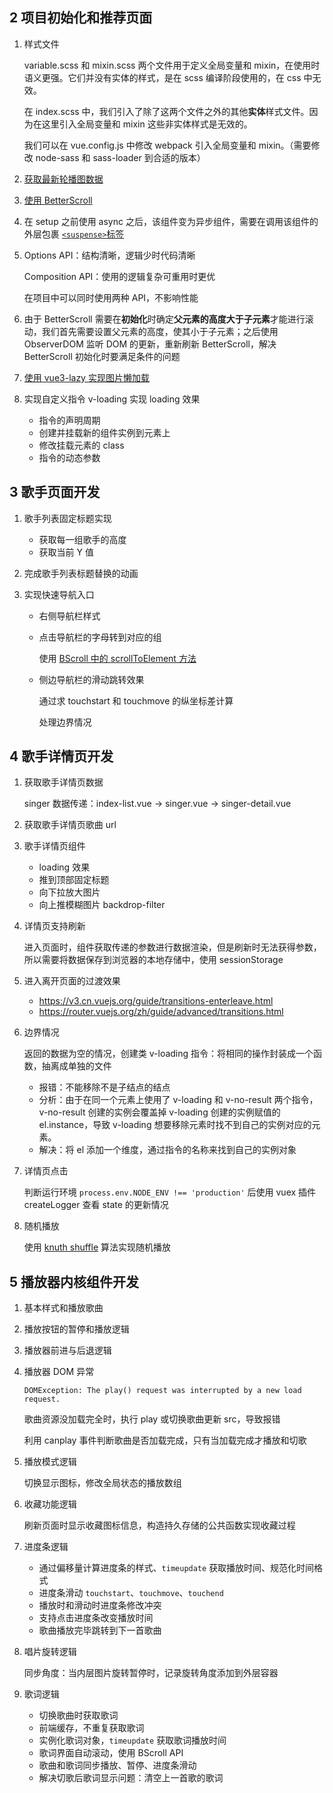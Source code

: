 ## 2 项目初始化和推荐页面

1. 样式文件

   variable.scss 和 mixin.scss 两个文件用于定义全局变量和 mixin，在使用时语义更强。它们并没有实体的样式，是在 scss 编译阶段使用的，在 css 中无效。

   在 index.scss 中，我们引入了除了这两个文件之外的其他**实体**样式文件。因为在这里引入全局变量和 mixin 这些非实体样式是无效的。

   我们可以在 vue.config.js 中修改 webpack 引入全局变量和 mixin。（需要修改 node-sass 和 sass-loader 到合适的版本）

2. [获取最新轮播图数据](https://github.com/ustbhuangyi/vue-music/issues/180)

3. [使用 BetterScroll](https://better-scroll.github.io/docs/zh-CN/guide/)

4. 在 setup 之前使用 async 之后，该组件变为异步组件，需要在调用该组件的外层包裹 [`<suspense>`标签](https://v3.cn.vuejs.org/guide/migration/suspense.html) 

5. Options API：结构清晰，逻辑少时代码清晰

   Composition API：使用的逻辑复杂可重用时更优

   在项目中可以同时使用两种 API，不影响性能

6. 由于 BetterScroll 需要在**初始化**时确定**父元素的高度大于子元素**才能进行滚动，我们首先需要设置父元素的高度，使其小于子元素；之后使用 ObserverDOM 监听 DOM 的更新，重新刷新 BetterScroll，解决 BetterScroll 初始化时要满足条件的问题

7. [使用 vue3-lazy 实现图片懒加载](https://github.com/ustbhuangyi/vue3-lazy)

8. 实现自定义指令 v-loading 实现 loading 效果

   + 指令的声明周期
   + 创建并挂载新的组件实例到元素上
   + 修改挂载元素的 class
   + 指令的动态参数


## 3 歌手页面开发

1. 歌手列表固定标题实现

   + 获取每一组歌手的高度
   + 获取当前 Y 值
   
2. 完成歌手列表标题替换的动画

3. 实现快速导航入口

   + 右侧导航栏样式

   + 点击导航栏的字母转到对应的组

     使用 [BScroll 中的 scrollToElement 方法](https://better-scroll.github.io/docs/zh-CN/guide/base-scroll-api.html#scrolltoelement-el-time-offsetx-offsety-easing)

   + 侧边导航栏的滑动跳转效果

     通过求 touchstart 和 touchmove 的纵坐标差计算

     处理边界情况

## 4 歌手详情页开发

1. 获取歌手详情页数据

   singer 数据传递：index-list.vue -> singer.vue -> singer-detail.vue

2. 获取歌手详情页歌曲 url

3. 歌手详情页组件

   + loading 效果
   + 推到顶部固定标题
   + 向下拉放大图片
   + 向上推模糊图片 backdrop-filter

4. 详情页支持刷新

   进入页面时，组件获取传递的参数进行数据渲染，但是刷新时无法获得参数，所以需要将数据保存到浏览器的本地存储中，使用 sessionStorage

5. 进入离开页面的过渡效果

   + https://v3.cn.vuejs.org/guide/transitions-enterleave.html
   + https://router.vuejs.org/zh/guide/advanced/transitions.html

6. 边界情况

   返回的数据为空的情况，创建类 v-loading 指令：将相同的操作封装成一个函数，抽离成单独的文件

   + 报错：不能移除不是子结点的结点
   + 分析：由于在同一个元素上使用了 v-loading 和 v-no-result 两个指令，v-no-result 创建的实例会覆盖掉 v-loading 创建的实例赋值的 el.instance，导致 v-loading 想要移除元素时找不到自己的实例对应的元素。
   + 解决：将 el 添加一个维度，通过指令的名称来找到自己的实例对象

7. 详情页点击

   判断运行环境 `process.env.NODE_ENV !== 'production'` 后使用 vuex 插件 createLogger 查看 state 的更新情况

8. 随机播放

   使用 [knuth shuffle](https://www.rosettacode.org/wiki/Knuth_shuffle) 算法实现随机播放

## 5 播放器内核组件开发

1. 基本样式和播放歌曲

2. 播放按钮的暂停和播放逻辑

3. 播放器前进与后退逻辑

4. 播放器 DOM 异常

   `DOMException: The play() request was interrupted by a new load request.`

   歌曲资源没加载完全时，执行 play 或切换歌曲更新 src，导致报错

   利用 canplay 事件判断歌曲是否加载完成，只有当加载完成才播放和切歌

5. 播放模式逻辑

   切换显示图标，修改全局状态的播放数组

6. 收藏功能逻辑

   刷新页面时显示收藏图标信息，构造持久存储的公共函数实现收藏过程

7. 进度条逻辑

   + 通过偏移量计算进度条的样式、`timeupdate` 获取播放时间、规范化时间格式
   + 进度条滑动 `touchstart`、`touchmove`、`touchend`
   + 播放时和滑动时进度条修改冲突
   + 支持点击进度条改变播放时间
   + 歌曲播放完毕跳转到下一首歌曲

8. 唱片旋转逻辑

   同步角度：当内层图片旋转暂停时，记录旋转角度添加到外层容器

9. 歌词逻辑

   + 切换歌曲时获取歌词
   + 前端缓存，不重复获取歌词
   + 实例化歌词对象，`timeupdate` 获取歌词播放时间
   + 歌词界面自动滚动，使用 BScroll API
   + 歌曲和歌词同步播放、暂停、进度条滑动
   + 解决切歌后歌词显示问题：清空上一首歌的歌词
